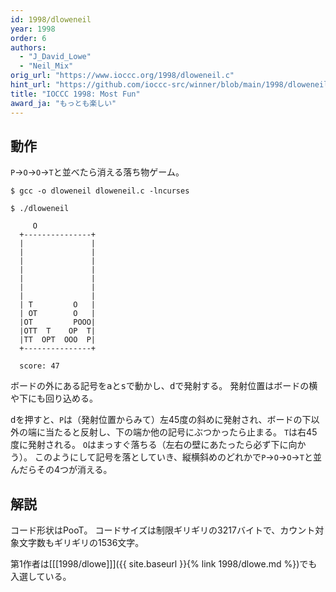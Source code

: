 ```yaml
---
id: 1998/dloweneil
year: 1998
order: 6
authors:
  - "J_David_Lowe"
  - "Neil_Mix"
orig_url: "https://www.ioccc.org/1998/dloweneil.c"
hint_url: "https://github.com/ioccc-src/winner/blob/main/1998/dloweneil.hint"
title: "IOCCC 1998: Most Fun"
award_ja: "もっとも楽しい"
---
```


## 動作

`P`→`O`→`O`→`T`と並べたら消える落ち物ゲーム。

```
$ gcc -o dloweneil dloweneil.c -lncurses

$ ./dloweneil
```

```
     O
  +---------------+
  |               |
  |               |
  |               |
  |               |
  |               |
  |               |
  |               |
  | T         O   |
  | OT        O   |
  |OT         POOO|
  |OTT  T    OP  T|
  |TT  OPT  OOO  P|
  +---------------+

  score: 47

```

ボードの外にある記号を<kbd>a</kbd>と<kbd>s</kbd>で動かし、<kbd>d</kbd>で発射する。
発射位置はボードの横や下にも回り込める。

<kbd>d</kbd>を押すと、`P`は（発射位置からみて）左45度の斜めに発射され、ボードの下以外の端に当たると反射し、下の端か他の記号にぶつかったら止まる。
`T`は右45度に発射される。
`O`はまっすぐ落ちる（左右の壁にあたったら必ず下に向かう）。
このようにして記号を落としていき、縦横斜めのどれかで`P`→`O`→`O`→`T`と並んだらその4つが消える。


## 解説

コード形状はPooT。
コードサイズは制限ギリギリの3217バイトで、カウント対象文字数もギリギリの1536文字。

第1作者は[[[1998/dlowe]]]({{ site.baseurl }}{% link 1998/dlowe.md %})でも入選している。
